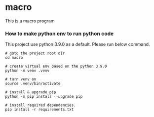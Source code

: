 # macro
This is a macro program


### How to make python env to run python code
This project use python 3.9.0 as a default. Please run below command.
```
# goto the project root dir
cd macro

# create virtual env based on the python 3.9.0
python -m venv .venv

# turn venv on
source .venv/bin/activate

# install & upgrade pip 
python -m pip install --upgrade pip

# install required dependencies.
pip install -r requirements.txt
```